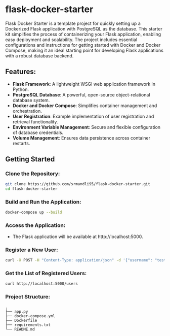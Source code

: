 # flask-docker-starter

Flask Docker Starter is a template project for quickly setting up a Dockerized Flask application with PostgreSQL as the database. This starter kit simplifies the process of containerizing your Flask application, enabling easy deployment and scalability. The project includes essential configurations and instructions for getting started with Docker and Docker Compose, making it an ideal starting point for developing Flask applications with a robust database backend.

## Features:

- **Flask Framework**: A lightweight WSGI web application framework in Python.
- **PostgreSQL Database**: A powerful, open-source object-relational database system.
- **Docker and Docker Compose**: Simplifies container management and orchestration.
- **User Registration**: Example implementation of user registration and retrieval functionality.
- **Environment Variable Management**: Secure and flexible configuration of database credentials.
- **Volume Management**: Ensures data persistence across container restarts.

## Getting Started

### Clone the Repository:

```sh
git clone https://github.com/srmandli95/flask-docker-starter.git
cd flask-docker-starter
```

### Build and Run the Application:

```sh
docker-compose up --build
```

### Access the Application:
  - The Flask application will be available at http://localhost:5000.

### Register a New User:

```sh
curl -X POST -H "Content-Type: application/json" -d '{"username": "testuser", "email": "testuser@example.com"}' http://localhost:5000/register
```
### Get the List of Registered Users:

```sh
curl http://localhost:5000/users
```

### Project Structure:
    .
    ├── app.py
    ├── docker-compose.yml
    ├── Dockerfile
    ├── requirements.txt
    └── README.md






